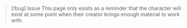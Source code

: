 > [!bug] Issue
> This page only exists as a reminder that the character will exist at some point when their creator brings enough material to work with.